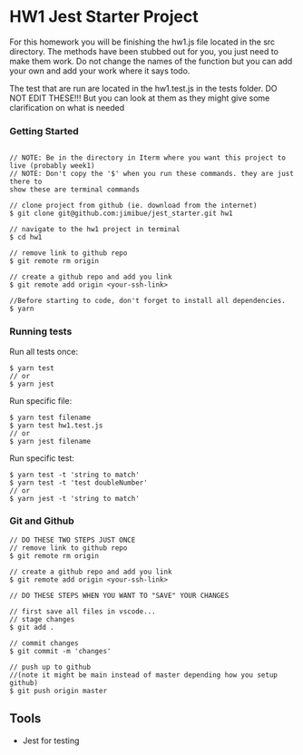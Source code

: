 # HW1 Jest Starter Project

For this homework you will be finishing the hw1.js file located in the
src directory.  The methods have been stubbed out for you, you just need to
make them work.  Do not change the names of the function but you can add your own
and add your work where it says todo.

The test that are run are located in the hw1.test.js in the tests folder.  DO NOT EDIT
THESE!!! But you can look at them as they might give some clarification on what
is needed

### Getting Started
```

// NOTE: Be in the directory in Iterm where you want this project to live (probably week1)
// NOTE: Don't copy the '$' when you run these commands. they are just there to 
show these are terminal commands

// clone project from github (ie. download from the internet)
$ git clone git@github.com:jimibue/jest_starter.git hw1

// navigate to the hw1 project in terminal
$ cd hw1

// remove link to github repo
$ git remote rm origin

// create a github repo and add you link
$ git remote add origin <your-ssh-link>

//Before starting to code, don't forget to install all dependencies.
$ yarn

```



### Running tests

Run all tests once:

```shell
$ yarn test
// or
$ yarn jest
```

Run specific file:

```shell
$ yarn test filename
$ yarn test hw1.test.js
// or
$ yarn jest filename
```


Run specific test:

```shell
$ yarn test -t 'string to match'
$ yarn test -t 'test doubleNumber'
// or
$ yarn jest -t 'string to match'
```

### Git and Github
```
// DO THESE TWO STEPS JUST ONCE
// remove link to github repo
$ git remote rm origin

// create a github repo and add you link
$ git remote add origin <your-ssh-link>

// DO THESE STEPS WHEN YOU WANT TO "SAVE" YOUR CHANGES

// first save all files in vscode...
// stage changes
$ git add .

// commit changes
$ git commit -m 'changes'

// push up to github 
//(note it might be main instead of master depending how you setup github)
$ git push origin master
```

## Tools

- Jest for testing

